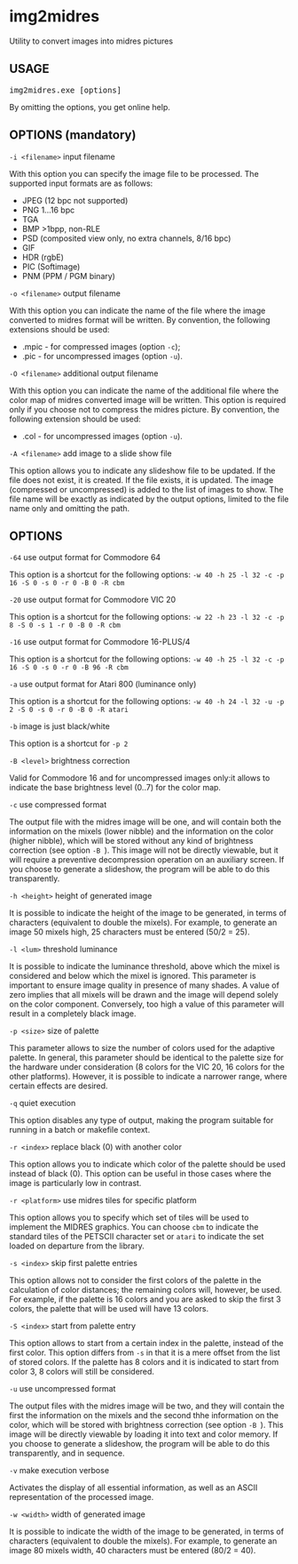 # img2midres
Utility to convert images into midres pictures

## USAGE

<pre>img2midres.exe [options]</pre>

By omitting the options, you get online help.

## OPTIONS (mandatory)

`-i <filename>` input filename

With this option you can specify the image file to be processed. The supported input formats are as follows:

 * JPEG (12 bpc not supported)
 * PNG 1...16 bpc
 * TGA
 * BMP >1bpp, non-RLE
 * PSD (composited view only, no extra channels, 8/16  bpc)
 * GIF
 * HDR (rgbE)
 * PIC (Softimage)
 * PNM (PPM / PGM binary)

`-o <filename>` output filename

With this option you can indicate the name of the file where the image converted to midres format will be written. By convention, the following extensions should be used:
 * .mpic - for compressed images (option `-c`);
 * .pic - for uncompressed images (option `-u`).


`-O <filename>` additional output filename

With this option you can indicate the name of the additional file where the color map of midres converted image will be written. This option is required only if you choose not to compress the midres picture. By convention, the following extension should be used:
 * .col - for uncompressed images (option `-u`).

`-A <filename>` add image to a slide show file

This option allows you to indicate any slideshow file to be updated. If the file does not exist, it is created. If the file exists, it is updated. The image (compressed or uncompressed) is added to the list of images to show. The file name will be exactly as indicated by the output options, limited to the file name only and omitting the path.

## OPTIONS

`-64`           use output format for Commodore 64

This option is a shortcut for the following options: 
`-w 40 -h 25 -l 32 -c -p 16 -S 0 -s 0 -r 0 -B 0 -R cbm`

`-20`           use output format for Commodore VIC 20

This option is a shortcut for the following options: 
`-w 22 -h 23 -l 32 -c -p 8 -S 0 -s 1 -r 0 -B 0 -R cbm`

`-16`           use output format for Commodore 16-PLUS/4

This option is a shortcut for the following options: 
`-w 40 -h 25 -l 32 -c -p 16 -S 0 -s 0 -r 0 -B 96 -R cbm`

`-a`            use output format for Atari 800 (luminance only)

This option is a shortcut for the following options: 
`-w 40 -h 24 -l 32 -u -p 2 -S 0 -s 0 -r 0 -B 0 -R atari`

`-b`            image is just black/white

This option is a shortcut for `-p 2`

`-B <level>`    brightness correction

Valid for Commodore 16 and for uncompressed images only:it allows to indicate the base brightness level (0..7) for the color map.

`-c`            use compressed format

The output file with the midres image will be one, and will contain both the information on the mixels (lower nibble) and the information on the color (higher nibble), which will be stored without any kind of brightness correction (see option `-B `). This image will not be directly viewable, but it will require a preventive decompression operation on an auxiliary screen. If you choose to generate a slideshow, the program will be able to do this transparently.

`-h <height>`   height of generated image

It is possible to indicate the height of the image to be generated, in terms of characters (equivalent to double the mixels). For example, to generate an image 50 mixels high, 25 characters must be entered (50/2 = 25).

`-l <lum>`      threshold luminance

It is possible to indicate the luminance threshold, above which the mixel is considered and below which the mixel is ignored. This parameter is important to ensure image quality in presence of many shades. A value of zero implies that all mixels will be drawn and the image will depend solely on the color component. Conversely, too high a value of this parameter will result in a completely black image.

`-p <size>`     size of palette

 This parameter allows to size the number of colors used for the adaptive palette. In general, this parameter should be identical to the palette size for the hardware under consideration (8 colors for the VIC 20, 16 colors for the other platforms). However, it is possible to indicate a narrower range, where certain effects are desired.

`-q`            quiet execution

This option disables any type of output, making the program suitable for running in a batch or makefile context.

`-r <index>`    replace black (0) with another color

This option allows you to indicate which color of the palette should be used instead of black (0). This option can be useful in those cases where the image is particularly low in contrast.

`-r <platform>` use midres tiles for specific platform

This option allows you to specify which set of tiles will be used to implement the MIDRES graphics. You can choose `cbm` to indicate the standard tiles of the PETSCII character set or `atari` to indicate the set loaded on departure from the library.

`-s <index>`    skip first palette entries

This option allows not to consider the first colors of the palette in the calculation of color distances; the remaining colors will, however, be used. For example, if the palette is 16 colors and you are asked to skip the first 3 colors, the palette that will be used will have 13 colors.

`-S <index>`    start from palette entry

This option allows to start from a certain index in the palette, instead of the first color. This option differs from `-s` in that it is a mere offset from the list of stored colors. If the palette has 8 colors and it is indicated to start from color 3, 8 colors will still be considered.

`-u`            use uncompressed format

The output files with the midres image will be two, and they will contain the first the information on the mixels and the second thhe information on the color, which will be stored with brightness correction (see option `-B `). This image will be directly viewable by loading it into text and color memory. If you choose to generate a slideshow, the program will be able to do this transparently, and in sequence.

`-v`            make execution verbose

Activates the display of all essential information, as well as an ASCII representation of the processed image.

`-w <width>`    width of generated image

It is possible to indicate the width of the image to be generated, in terms of characters (equivalent to double the mixels). For example, to generate an image 80 mixels width, 40 characters must be entered (80/2 = 40).

